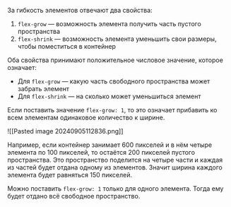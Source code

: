 За гибкость элементов отвечают два свойства:

1. `flex-grow` — возможность элемента получить часть пустого пространства
2. `flex-shrink` — возможность элемента уменьшить свои размеры, чтобы поместиться в контейнер

Оба свойства принимают положительное числовое значение, которое означает:
- Для `flex-grow` — какую часть свободного пространства может забрать элемент
- Для `flex-shrink` — на сколько может уменьшиться элемент

Если поставить значение `flex-grow: 1`, то это означает прибавить ко всем элементам одинаковое количество к ширине.

![[Pasted image 20240905112836.png]]

Например, если контейнер занимает 600 пикселей и в нём четыре элемента по 100 пикселей, то остаётся 200 пикселей пустого пространства. Это пространство поделится на четыре части и каждая из частей будет отдана одному из элементов. Значит ширина каждого элемента будет равняться 150 пикселей.

Можно поставить `flex-grow: 1` только для одного элемента. Тогда ему будет отдано всё свободное пространство.